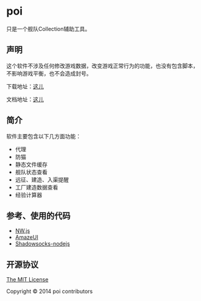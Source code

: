 poi
===========

只是一个舰队Collection辅助工具。

## 声明

这个软件不涉及任何修改游戏数据，改变游戏正常行为的功能，也没有包含脚本，不影响游戏平衡，也不会造成封号。

下载地址：[这儿](http://0u0.moe/poi)

文档地址：[这儿](http://magica.moe/2014/11/20/poi/)

## 简介

软件主要包含以下几方面功能：

+ 代理
+ 防猫
+ 静态文件缓存
+ 舰队状态查看
+ 远征、建造、入渠提醒
+ 工厂建造数据查看
+ 经验计算器

## 参考、使用的代码

+ [NW.js](https://github.com/nwjs/nwjs)
+ [AmazeUI](http://amazeui.org)
+ [Shadowsocks-nodejs](https://github.com/clowwindy/shadowsocks-nodejs)

## 开源协议

[The MIT License](https://github.com/magimagi/poi/blob/master/LICENSE)

Copyright &copy; 2014 poi contributors
